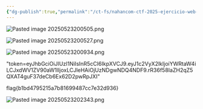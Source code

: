 ```yaml
---
{"dg-publish":true,"permalink":"/ct-fs/nahancom-ctf-2025-ejercicio-web-easy/","dgPassFrontmatter":true}
---
```





![Pasted image 20250523200505.png](/img/user/imgs/Pasted%20image%2020250523200505.png)


![Pasted image 20250523200527.png](/img/user/imgs/Pasted%20image%2020250523200527.png)



![Pasted image 20250523200934.png](/img/user/imgs/Pasted%20image%2020250523200934.png)



"token=eyJhbGciOiJIUzI1NiIsInR5cCI6IkpXVCJ9.eyJ1c2VyX2lkIjoiYWRtaW4iLCJxdWV1ZV90aW1lIjoxLCJleHAiOjUzNDgwNDQ4NDF9.rR36f58IaZH2qZ5QXAT4guF37deCb6Ex62D2pwRpJXI"


flag{b1bd4795215a7b81699487cc7e32d936}


![Pasted image 20250523202343.png](/img/user/imgs/Pasted%20image%2020250523202343.png)